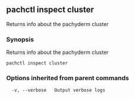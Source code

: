 ## pachctl inspect cluster

Returns info about the pachyderm cluster

### Synopsis


Returns info about the pachyderm cluster

```
pachctl inspect cluster
```

### Options inherited from parent commands

```
  -v, --verbose   Output verbose logs
```

